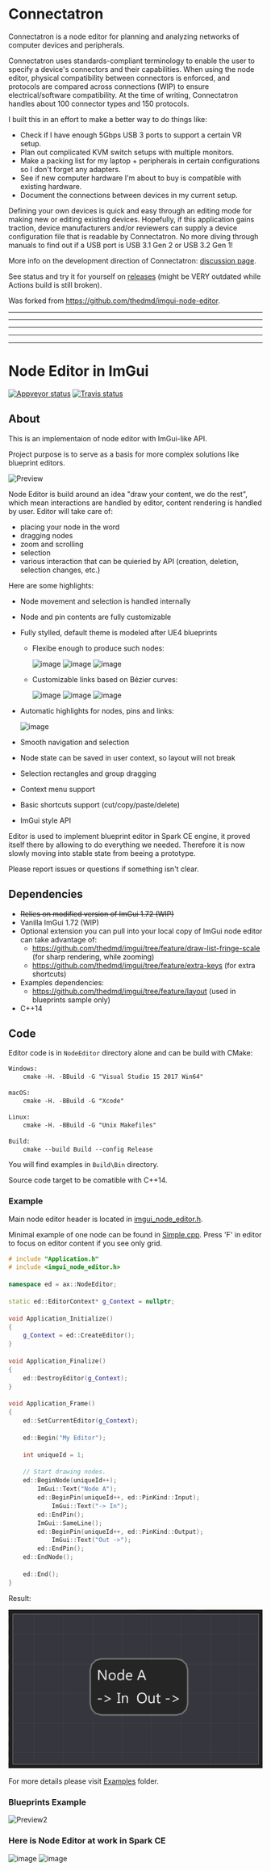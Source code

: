 # Connectatron

Connectatron is a node editor for planning and analyzing networks of computer devices and peripherals.

Connectatron uses standards-compliant terminology to enable the user to specify a device's connectors and their capabilities. When using the node editor, physical compatibility between connectors is enforced, and protocols are compared across connections (WIP) to ensure electrical/software compatibility. At the time of writing, Connectatron handles about 100 connector types and 150 protocols.

I built this in an effort to make a better way to do things like:
- Check if I have enough 5Gbps USB 3 ports to support a certain VR setup.
- Plan out complicated KVM switch setups with multiple monitors.
- Make a packing list for my laptop + peripherals in certain configurations so I don't forget any adapters.
- See if new computer hardware I'm about to buy is compatible with existing hardware.
- Document the connections between devices in my current setup.

Defining your own devices is quick and easy through an editing mode for making new or editing existing devices. Hopefully, if this application gains traction, device manufacturers and/or reviewers can supply a device configuration file that is readable by Connectatron. No more diving through manuals to find out if a USB port is USB 3.1 Gen 2 or USB 3.2 Gen 1!

More info on the development direction of Connectatron: [discussion page](https://github.com/connorjak/Connectatron/discussions/26).

See status and try it for yourself on [releases](https://github.com/connorjak/Connectatron/releases) (might be VERY outdated while Actions build is still broken).

Was forked from https://github.com/thedmd/imgui-node-editor.

--- 
--- 
--- 
--- 
--- 

# Node Editor in ImGui

[![Appveyor status](https://ci.appveyor.com/api/projects/status/lm0io3m8mv7avacp/branch/master?svg=true)](https://ci.appveyor.com/project/thedmd/imgui-node-editor/branch/master)
[![Travis status](https://travis-ci.org/thedmd/imgui-node-editor.svg?branch=master)](https://travis-ci.org/thedmd/imgui-node-editor)


## About

This is an implementaion of node editor with ImGui-like API.

Project purpose is to serve as a basis for more complex solutions like blueprint editors.

![Preview](Screenshots/node_editor_overview.gif)

Node Editor is build around an idea "draw your content, we do the rest", which mean interactions are handled by editor, content rendering is handled by user. Editor will take care of:
 * placing your node in the word
 * dragging nodes
 * zoom and scrolling
 * selection
 * various interaction that can be quieried by API (creation, deletion, selection changes, etc.)

Here are some highlights:
 * Node movement and selection is handled internally
 * Node and pin contents are fully customizable
 * Fully stylled, default theme is modeled after UE4 blueprints
    - Flexibe enough to produce such nodes:

        ![image](https://user-images.githubusercontent.com/1197433/60381408-c3895b00-9a54-11e9-8312-d9fc9af63347.png)
        ![image](https://user-images.githubusercontent.com/1197433/60381400-a3599c00-9a54-11e9-9c51-a88f25f7db07.png)
        ![image](https://user-images.githubusercontent.com/1197433/60381589-7d81c680-9a57-11e9-87b1-9f73ec33bea4.png)
    - Customizable links based on Bézier curves:

        ![image](https://user-images.githubusercontent.com/1197433/60381475-ac973880-9a55-11e9-9ad9-5862975cd2b8.png)
        ![image](https://user-images.githubusercontent.com/1197433/60381467-9db08600-9a55-11e9-9868-2ae849f67de9.png)
        ![image](https://user-images.githubusercontent.com/1197433/60381488-cd5f8e00-9a55-11e9-8346-1f4c8d6bea22.png)
 * Automatic highlights for nodes, pins and links:

    ![image](https://user-images.githubusercontent.com/1197433/60381536-9e95e780-9a56-11e9-80bb-dad0d3d9557a.png)
 * Smooth navigation and selection
 * Node state can be saved in user context, so layout will not break
 * Selection rectangles and group dragging
 * Context menu support
 * Basic shortcuts support (cut/copy/paste/delete)
 * ImGui style API

Editor is used to implement blueprint editor in Spark CE engine, it proved itself there by allowing to do everything we needed. Therefore it is now slowly moving into stable state from beeing a prototype.

Please report issues or questions if something isn't clear.

## Dependencies

 * ~~Relies on modified version of ImGui 1.72 (WIP)~~
 * Vanilla ImGui 1.72 (WIP)
 * Optional extension you can pull into your local copy of ImGui node editor can take advantage of:
    - https://github.com/thedmd/imgui/tree/feature/draw-list-fringe-scale (for sharp rendering, while zooming)
    - https://github.com/thedmd/imgui/tree/feature/extra-keys (for extra shortcuts)
 * Examples dependencies:
    - https://github.com/thedmd/imgui/tree/feature/layout (used in blueprints sample only)
 * C++14

## Code

Editor code is in `NodeEditor` directory alone and can be build with CMake:
```
Windows:
    cmake -H. -BBuild -G "Visual Studio 15 2017 Win64"

macOS:
    cmake -H. -BBuild -G "Xcode"

Linux:
    cmake -H. -BBuild -G "Unix Makefiles"

Build:
    cmake --build Build --config Release
```
You will find examples in `Build\Bin` directory.

Source code target to be comatible with C++14.

### Example

Main node editor header is located in [imgui_node_editor.h](NodeEditor/Include/imgui_node_editor.h).

Minimal example of one node can be found in [Simple.cpp](Examples/00-Simple/Simple.cpp).
Press 'F' in editor to focus on editor content if you see only grid.
```cpp
# include "Application.h"
# include <imgui_node_editor.h>

namespace ed = ax::NodeEditor;

static ed::EditorContext* g_Context = nullptr;

void Application_Initialize()
{
    g_Context = ed::CreateEditor();
}

void Application_Finalize()
{
    ed::DestroyEditor(g_Context);
}

void Application_Frame()
{
    ed::SetCurrentEditor(g_Context);

    ed::Begin("My Editor");

    int uniqueId = 1;

    // Start drawing nodes.
    ed::BeginNode(uniqueId++);
        ImGui::Text("Node A");
        ed::BeginPin(uniqueId++, ed::PinKind::Input);
            ImGui::Text("-> In");
        ed::EndPin();
        ImGui::SameLine();
        ed::BeginPin(uniqueId++, ed::PinKind::Output);
            ImGui::Text("Out ->");
        ed::EndPin();
    ed::EndNode();

    ed::End();
}
```

Result:

![00-Simple.png](Screenshots/00-Simple.png)

For more details please visit [Examples](Examples) folder.

### Blueprints Example

![Preview2](https://user-images.githubusercontent.com/1197433/60053458-2f2b9b00-96d8-11e9-92f9-08aff63b2023.png)

### Here is Node Editor at work in Spark CE
![image](https://user-images.githubusercontent.com/1197433/60381756-174a7300-9a5a-11e9-9a04-00f10565e05e.png)
![image](https://user-images.githubusercontent.com/1197433/60381760-2f21f700-9a5a-11e9-9053-c0547a9cc40a.png)
